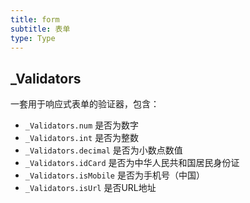 ```yaml
---
title: form
subtitle: 表单
type: Type
---
```


## _Validators

一套用于响应式表单的验证器，包含：

- `_Validators.num` 是否为数字
- `_Validators.int` 是否为整数
- `_Validators.decimal` 是否为小数点数值
- `_Validators.idCard` 是否为中华人民共和国居民身份证
- `_Validators.isMobile` 是否为手机号（中国）
- `_Validators.isUrl` 是否URL地址
